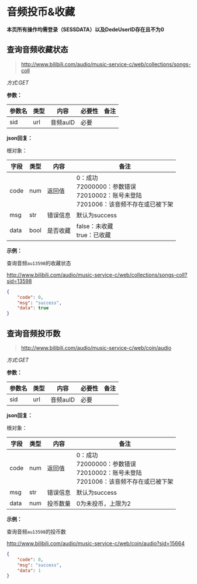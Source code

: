 # 音频投币&收藏

**本页所有操作均需登录（SESSDATA）以及DedeUserID存在且不为0**

## 查询音频收藏状态

> http://www.bilibili.com/audio/music-service-c/web/collections/songs-coll

*方式:GET*

**参数：**

| 参数名 | 类型 | 内容     | 必要性 | 备注 |
| ------ | ---- | -------- | ------ | ---- |
| sid    | url  | 音频auID | 必要   |      |

**json回复：**

根对象：

| 字段 | 类型 | 内容     | 备注                                                         |
| ---- | ---- | -------- | ------------------------------------------------------------ |
| code | num  | 返回值   | 0：成功<br />72000000：参数错误<br />72010002：账号未登陆<br />7201006：该音频不存在或已被下架 |
| msg  | str  | 错误信息 | 默认为success                                                |
| data | bool | 是否收藏 | false：未收藏<br />true：已收藏                              |

**示例：**

查询音频`au13598`的收藏状态

http://www.bilibili.com/audio/music-service-c/web/collections/songs-coll?sid=13598

```json
{
    "code": 0,
    "msg": "success",
    "data": true
}
```



## 查询音频投币数

> http://www.bilibili.com/audio/music-service-c/web/coin/audio

*方式:GET*

**参数：**

| 参数名 | 类型 | 内容     | 必要性 | 备注 |
| ------ | ---- | -------- | ------ | ---- |
| sid    | url  | 音频auID | 必要   |      |

**json回复：**

根对象：

| 字段 | 类型 | 内容     | 备注                                                         |
| ---- | ---- | -------- | ------------------------------------------------------------ |
| code | num  | 返回值   | 0：成功<br />72000000：参数错误<br />72010002：账号未登陆<br />7201006：该音频不存在或已被下架 |
| msg  | str  | 错误信息 | 默认为success                                                |
| data | num  | 投币数量 | 0为未投币，上限为2                                           |

**示例：**

查询音频`au13598`的投币数

http://www.bilibili.com/audio/music-service-c/web/coin/audio?sid=15664

```json
{
    "code": 0,
    "msg": "success",
    "data": 1
}
```

